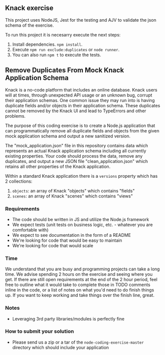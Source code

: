 ## Knack exercise

This project uses NodeJS, Jest for the testing and AJV to validate the json schema of the exercise.

To run this project it is necesarry execute the next steps:

1. Install dependencies. `npm install`.
2. Execute `npm run exclude:duplicates` or `node runner`.
3. You can also run `npm t` to execute the tests.

## Remove Duplicates From Mock Knack Application Schema

Knack is a no-code platform that includes an online database. Knack users will at times, through unexpected API usage or an unknown bug, corrupt their application schemas. One common issue they may run into is having duplicate fields and/or objects in their application schema. These duplicates cannot be removed by the Knack UI and lead to TypeErrors and other problems.

The purpose of this coding exercise is to create a Node.js application that can programmatically remove all duplicate fields and objects from the given mock application schema and output a new sanitized version.

The "mock_application.json" file in this repository contains data which represents an actual Knack application schema including all currently existing properties. Your code should process the data, remove any duplicates, and output a new JSON file "clean_application.json" which retains all other properties of the Knack application.

Within a standard Knack application there is a `versions` property which has 2 collections:
1. `objects`: an array of Knack "objects" which contains "fields"
2. `scenes`: an array of Knack "scenes" which contains "views"

### Requirements
- The code should be written in JS and utilize the Node.js framework
- We expect tests (unit tests on business logic, etc. - whatever you are comfortable with)
- We expect to see documentation in the form of a README
- We're looking for code that would be easy to maintain
- We're looking for code that would scale

### Time
We understand that you are busy and programming projects can take a long time. We advise spending 2 hours on the exercise and seeing where you get. If there are still open requirements at the end of the 2 hour period, feel free to outline what it would take to complete those in TODO comments inline in the code, or a list of notes on what you'd need to do finish things up. If you want to keep working and take things over the finish line, great.

### Notes
- Leveraging 3rd party libraries/modules is perfectly fine

### How to submit your solution
- Please send us a zip or a tar of the `node-coding-exercise-master` directory which should include your application
